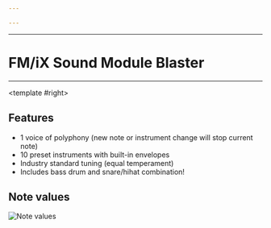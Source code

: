 ```yaml
---

---
```


----

# FM/iX Sound Module Blaster

----

<TwoCols>
<template #left>

<WideSubtitleBlock>

## Description
</WideSubtitleBlock>

The FM/iX FM Blaster is a versatile FMbased tone generator applicable to a diverse set of devices from PC-compatible sound cards to video game consoles to consumer keyboards. The FM/iX comes with 10 professionally designed, stunningly realistic preset patches that cover a wide range of musical directions including classical, rock, plastic, gasp, and techno.
</template>

<template #right>

<WideSubtitleBlock>

## Features
</WideSubtitleBlock>

- 1 voice of polyphony (new note or instrument change will stop current note)
- 10 preset instruments with built-in envelopes
- Industry standard tuning (equal temperament)
- Includes bass drum and snare/hihat combination!

</template>
</TwoCols>

<WideSubtitleBlock>

## Note values
</WideSubtitleBlock>

<ImgContainer>

<img src="/images/29.webp" alt="Note values" />
</ImgContainer>

<TwoCols>
<template #left>

<WideSubtitleBlock>

## Instrument List
</WideSubtitleBlock>

00. Harpsiclav 
01. Plucktar 
02. Tines 
03. Hollow Bass 
04. Rubber Bass 
05. Bellrimba 
06. Reso Strings 
07. Glass Pad 
08. Hi-Snare 
09. Bass Drum

</template>
<template #right>

<WideSubtitleBlock>

## Pinout Diagram
</WideSubtitleBlock>

<ImgContainer>

<img src="/images/30.webp" alt="Pinout Diagram" />
</ImgContainer>
</template>
</TwoCols>